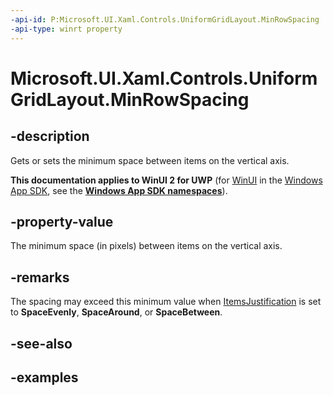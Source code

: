 ```yaml
---
-api-id: P:Microsoft.UI.Xaml.Controls.UniformGridLayout.MinRowSpacing
-api-type: winrt property
---
```


# Microsoft.UI.Xaml.Controls.UniformGridLayout.MinRowSpacing

<!--
public double MinRowSpacing { get; set; }
-->

## -description

Gets or sets the minimum space between items on the vertical axis.

**This documentation applies to WinUI 2 for UWP** (for [WinUI](/windows/apps/winui/winui3/) in the [Windows App SDK](/windows/apps/windows-app-sdk/), see the **[Windows App SDK namespaces](/windows/windows-app-sdk/api/winrt/)**).

## -property-value

The minimum space (in pixels) between items on the vertical axis.

## -remarks

The spacing may exceed this minimum value when [ItemsJustification](uniformgridlayout_itemsjustification.md) is set to **SpaceEvenly**, **SpaceAround**, or **SpaceBetween**.

## -see-also

## -examples

